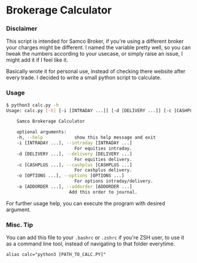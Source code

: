 # Brokerage Calculator

### Disclaimer
This script is intended for Samco Broker, if you're using a different broker your charges might be different. I named the variable pretty well, so you can tweak the numbers according to your usecase, or simply raise an issue, I might add it if I feel like it.

Basically wrote it for personal use, instead of checking there website after every trade. I decided to write a small python script to calculate.

### Usage
```bash
$ python3 calc.py -h
Usage: calc.py [-h] [-i [INTRADAY ...]] [-d [DELIVERY ...]] [-c [CASHPLUS ...]] [-o [OPTIONS...]]
   
    Samco Brokerage Calculator

    optional arguments:
    -h, --help            show this help message and exit
    -i [INTRADAY ...], --intraday [INTRADAY ...]
                          For equities intraday.
    -d [DELIVERY ...], --delivery [DELIVERY ...]
                          For equities delivery.
    -c [CASHPLUS ...], --cashplus [CASHPLUS ...]
                          For cashplus delivery.
    -o [OPTIONS ...], --options [OPTIONS ...]
                          For options intraday/delivery.
    -a [ADDORDER ...], --addorder [ADDORDER ...]
                        Add this order to journal.
```

For further usage help, you can execute the program with desired argument.

### Misc. Tip
You can add this file to your `.bashrc` or `.zshrc` if you're ZSH user, to use it as a command line tool, instead of navigating to that folder everytime.
```
alias calc="python3 [PATH_TO_CALC.PY]"
```
